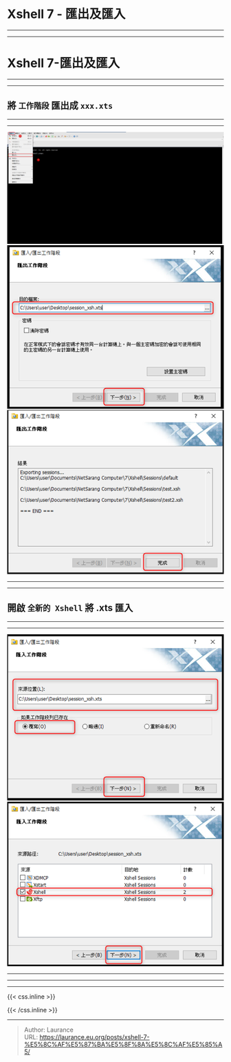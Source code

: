 # Xshell 7 - 匯出及匯入


***
***

**Xshell 7-匯出及匯入**
=====

***
***

**將 `工作階段` 匯出成 `xxx.xts`**
-----

***
***

![](601.png)
![](602.png)
![](603.png)

***
***

**開啟 `全新的 Xshell` 將 .xts 匯入**
-----

***
***

![](604.png)
![](605.png)

***
***


***

{{< css.inline >}}
<style>
.emojify {
	font-family: Apple Color Emoji, Segoe UI Emoji, NotoColorEmoji, Segoe UI Symbol, Android Emoji, EmojiSymbols;
	font-size: 2rem;
	vertical-align: left;
}
@media screen and (max-width:650px) {
  .nowrap {
    display: block;
    margin: 25px 0;
  }
}
</style>
{{< /css.inline >}}


---

> Author: Laurance  
> URL: https://laurance.eu.org/posts/xshell-7-%E5%8C%AF%E5%87%BA%E5%8F%8A%E5%8C%AF%E5%85%A5/  

